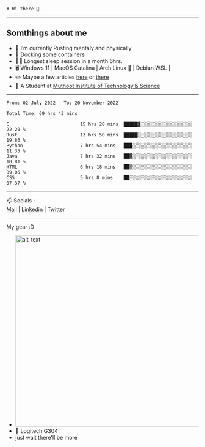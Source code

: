 ```
# Hi there 👋
```

---

## Somthings about me


- 🌱 I’m currently Rusting mentaly and physically
- 🐋 Docking some containers
- 😶‍🌫️ Longest sleep session in a month 6hrs.
- 🖥️ Windows 11 | MacOS Catalina | Arch Linux 🦩 | Debian WSL |
- ✏️ Maybe a few articles [here](https://medium.com/@advaithnarayanan8) or [there](https://medium.com/@advaithnarayanan8)
- 📑 A Student at [Muthoot Institute of Technology & Science](https://mgmits.ac.in/)



---

<!--START_SECTION:waka-->

```text
From: 02 July 2022 - To: 20 November 2022

Total Time: 69 hrs 43 mins

C                          15 hrs 28 mins  █████▓░░░░░░░░░░░░░░░░░░░   22.20 %
Rust                       13 hrs 50 mins  █████░░░░░░░░░░░░░░░░░░░░   19.86 %
Python                     7 hrs 54 mins   ███░░░░░░░░░░░░░░░░░░░░░░   11.35 %
Java                       7 hrs 32 mins   ██▓░░░░░░░░░░░░░░░░░░░░░░   10.81 %
HTML                       6 hrs 18 mins   ██▒░░░░░░░░░░░░░░░░░░░░░░   09.05 %
CSS                        5 hrs 8 mins    ██░░░░░░░░░░░░░░░░░░░░░░░   07.37 %
```

<!--END_SECTION:waka-->

---

📫 Socials :<br>
[Mail](mailto:advaithnarayanan8@gmail.com) | [Linkedin](https://www.linkedin.com/in/advaith-narayanan-a72152214/) | [Twitter](https://twitter.com/advaithnarayan)


--- 
My gear :D

- [<img alt="alt_text" width="500px" src="https://valid.x86.fr/cache/banner/xv24bv-6.png" />](https://valid.x86.fr/xv24bv)
- 🐁 Logitech G304
- just wait there'll be more

